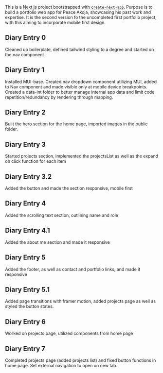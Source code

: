 This is a [Next.js](https://nextjs.org/) project bootstrapped with [`create-next-app`](https://github.com/vercel/next.js/tree/canary/packages/create-next-app). Purpose is to build a portfolio web app for Peace Akoja, showcasing his past work and expertise. It is the second version fo the uncompleted first portfolio project, with this aiming to incorporate mobile first design.

## Diary Entry 0
Cleaned up boilerplate, defined tailwind styling to a degree and started on the nav component

## Diary Entry 1
Installed MUI-base. Created nav dropdown component utilizing MUI, added to Nav component and made visible only at mobile device breakpoints. Created a data-int folder to better manage internal app data and limit code repetition/redundancy by rendering through mapping.

## Diary Entry 2
Built the hero section for the home page, imported images in the public folder. 

## Diary Entry 3
Started projects section, implemented the projectsList as well as the expand on click function for each item

## Diary Entry 3.2
Added the button and made the section responsive, mobile first

## Diary Entry 4
Added the scrolling text section, outlining name and role

## Diary Entry 4.1
Added the about me section and made it responsive

## Diary Entry 5
Added the footer, as well as contact and portfolio links,  and made it responsive

## Diary Entry 5.1
Added page transitions with framer motion, added projects page as well as styled the button states. 

## Diary Entry 6
Worked on projects page, utilized components from home page

## Diary Entry 7
Completed projects page (added projects list) and fixed button functions in home page. Set external navigation to open on new tab.


